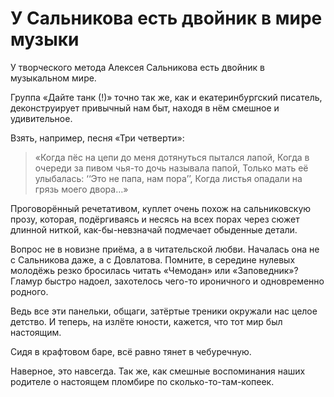 
# У Сальникова есть двойник в мире музыки

​​У творческого метода Алексея Сальникова есть двойник в музыкальном мире. 

Группа «Дайте танк (!)» точно так же, как и екатеринбургский писатель, деконструирует привычный нам быт, находя в нём смешное и удивительное.

Взять, например, песня «Три четверти»:

> «Когда пёс на цепи до меня дотянуться пытался лапой,
> Когда в очереди за пивом чья-то дочь называла папой, 
> Только мать её улыбалась: ‘‘Это не папа, нам пора’’,
> Когда листья опадали на грязь моего двора…»

Проговорённый речетативом, куплет очень похож на сальниковскую прозу, которая, подёргиваясь и несясь на всех порах через сюжет длинной ниткой, как-бы-невзначай подмечает обыденные детали.

Вопрос не в новизне приёма, а в читательской любви. Началась она не с Сальникова даже, а с Довлатова. Помните, в середине нулевых молодёжь резко бросилась читать «Чемодан» или «Заповедник»? Гламур быстро надоел, захотелось чего-то ироничного и одновременно родного.

Ведь все эти панельки, общаги, затёртые треники окружали нас целое детство. И теперь, на излёте юности, кажется, что тот мир был настоящим. 

Сидя в крафтовом баре, всё равно тянет в чебуречную.

Наверное, это навсегда. Так же, как смешные воспоминания наших родителе о настоящем пломбире по сколько-то-там-копеек.